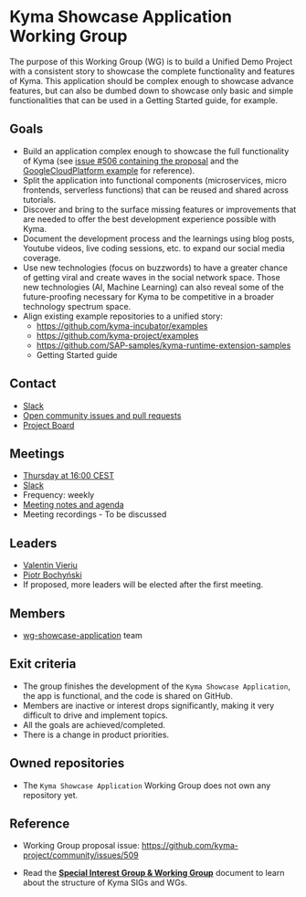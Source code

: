 #  Kyma Showcase Application Working Group

The purpose of this Working Group (WG) is to build a Unified Demo Project with a consistent story to showcase the complete functionality and features of Kyma. This application should be complex enough to showcase advance features, but can also be dumbed down to showcase only basic and simple functionalities that can be used in a Getting Started guide, for example.

## Goals
- Build an application complex enough to showcase the full functionality of Kyma (see [issue #506 containing the proposal](https://github.com/kyma-project/community/issues/506) and the [GoogleCloudPlatform example](https://github.com/GoogleCloudPlatform/microservices-demo) for reference).
- Split the application into functional components (microservices, micro frontends, serverless functions) that can be reused and shared across tutorials.
- Discover and bring to the surface missing features or improvements that are needed to offer the best development experience possible with Kyma.
- Document the development process and the learnings using blog posts, Youtube videos, live coding sessions, etc. to expand our social media coverage.
- Use new technologies (focus on buzzwords) to have a greater chance of getting viral and create waves in the social network space. Those new technologies (AI, Machine Learning) can also reveal some of the future-proofing necessary for Kyma to be competitive in a broader technology spectrum space.
- Align existing example repositories to a unified story:
    - https://github.com/kyma-incubator/examples
    - https://github.com/kyma-project/examples
    - https://github.com/SAP-samples/kyma-runtime-extension-samples
    - Getting Started guide

## Contact

* [Slack](https://kyma-community.slack.com/archives/C01C40T8CKD)
* [Open community issues and pull requests](https://github.com/kyma-project/community/labels/area%2Fcommunity)
* [Project Board](https://github.com/kyma-project/community/projects/5)

## Meetings

* [Thursday at 16:00 CEST](https://calendar.google.com/calendar/ical/3abtp9lh0mn3iiov5772jftccc%40group.calendar.google.com/public/basic.ics)
* [Slack](https://kyma-community.slack.com/archives/C01C40T8CKD)
* Frequency: weekly 
* [Meeting notes and agenda](https://docs.google.com/document/d/1XO7_lWlcJiJLA7ZX_vQv9_0jyIrWNafWdJRwgQwC_y4/edit)
* Meeting recordings - To be discussed

## Leaders

* [Valentin Vieriu](https://github.com/valentinvieriu)
* [Piotr Bochyński](https://github.com/pbochynski)
* If proposed, more leaders will be elected after the first meeting.

## Members

* [wg-showcase-application](https://github.com/orgs/kyma-project/teams/wg-showcase-application) team

## Exit criteria

* The group finishes the development of the `Kyma Showcase Application`, the app is functional, and the code is shared on GitHub.
* Members are inactive or interest drops significantly, making it very difficult to drive and implement topics.
* All the goals are achieved/completed.
* There is a change in product priorities.

## Owned repositories

* The `Kyma Showcase Application` Working Group does not own any repository yet.

## Reference

* Working Group proposal issue: https://github.com/kyma-project/community/issues/509

* Read the [**Special Interest Group & Working Group**](../../../docs/04-collaboration/01-sig-and-wg.md) document to learn about the structure of Kyma SIGs and WGs.
